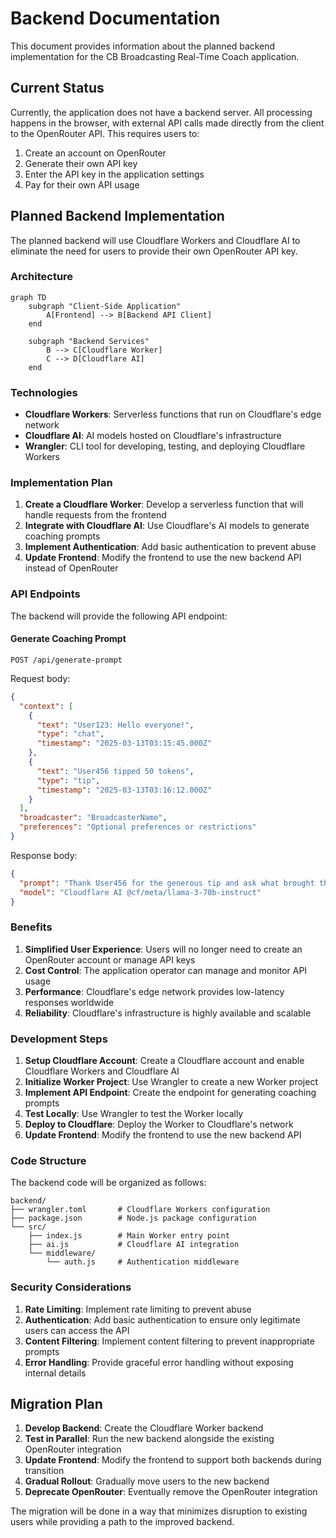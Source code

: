 # Backend Documentation

This document provides information about the planned backend implementation for the CB Broadcasting Real-Time Coach application.

## Current Status

Currently, the application does not have a backend server. All processing happens in the browser, with external API calls made directly from the client to the OpenRouter API. This requires users to:

1. Create an account on OpenRouter
2. Generate their own API key
3. Enter the API key in the application settings
4. Pay for their own API usage

## Planned Backend Implementation

The planned backend will use Cloudflare Workers and Cloudflare AI to eliminate the need for users to provide their own OpenRouter API key.

### Architecture

```mermaid
graph TD
    subgraph "Client-Side Application"
        A[Frontend] --> B[Backend API Client]
    end
    
    subgraph "Backend Services"
        B --> C[Cloudflare Worker]
        C --> D[Cloudflare AI]
    end
```

### Technologies

- **Cloudflare Workers**: Serverless functions that run on Cloudflare's edge network
- **Cloudflare AI**: AI models hosted on Cloudflare's infrastructure
- **Wrangler**: CLI tool for developing, testing, and deploying Cloudflare Workers

### Implementation Plan

1. **Create a Cloudflare Worker**: Develop a serverless function that will handle requests from the frontend
2. **Integrate with Cloudflare AI**: Use Cloudflare's AI models to generate coaching prompts
3. **Implement Authentication**: Add basic authentication to prevent abuse
4. **Update Frontend**: Modify the frontend to use the new backend API instead of OpenRouter

### API Endpoints

The backend will provide the following API endpoint:

#### Generate Coaching Prompt

```
POST /api/generate-prompt
```

Request body:
```json
{
  "context": [
    {
      "text": "User123: Hello everyone!",
      "type": "chat",
      "timestamp": "2025-03-13T03:15:45.000Z"
    },
    {
      "text": "User456 tipped 50 tokens",
      "type": "tip",
      "timestamp": "2025-03-13T03:16:12.000Z"
    }
  ],
  "broadcaster": "BroadcasterName",
  "preferences": "Optional preferences or restrictions"
}
```

Response body:
```json
{
  "prompt": "Thank User456 for the generous tip and ask what brought them to your stream today.",
  "model": "Cloudflare AI @cf/meta/llama-3-70b-instruct"
}
```

### Benefits

1. **Simplified User Experience**: Users will no longer need to create an OpenRouter account or manage API keys
2. **Cost Control**: The application operator can manage and monitor API usage
3. **Performance**: Cloudflare's edge network provides low-latency responses worldwide
4. **Reliability**: Cloudflare's infrastructure is highly available and scalable

### Development Steps

1. **Setup Cloudflare Account**: Create a Cloudflare account and enable Cloudflare Workers and Cloudflare AI
2. **Initialize Worker Project**: Use Wrangler to create a new Worker project
3. **Implement API Endpoint**: Create the endpoint for generating coaching prompts
4. **Test Locally**: Use Wrangler to test the Worker locally
5. **Deploy to Cloudflare**: Deploy the Worker to Cloudflare's network
6. **Update Frontend**: Modify the frontend to use the new backend API

### Code Structure

The backend code will be organized as follows:

```
backend/
├── wrangler.toml       # Cloudflare Workers configuration
├── package.json        # Node.js package configuration
└── src/
    ├── index.js        # Main Worker entry point
    ├── ai.js           # Cloudflare AI integration
    └── middleware/
        └── auth.js     # Authentication middleware
```

### Security Considerations

1. **Rate Limiting**: Implement rate limiting to prevent abuse
2. **Authentication**: Add basic authentication to ensure only legitimate users can access the API
3. **Content Filtering**: Implement content filtering to prevent inappropriate prompts
4. **Error Handling**: Provide graceful error handling without exposing internal details

## Migration Plan

1. **Develop Backend**: Create the Cloudflare Worker backend
2. **Test in Parallel**: Run the new backend alongside the existing OpenRouter integration
3. **Update Frontend**: Modify the frontend to support both backends during transition
4. **Gradual Rollout**: Gradually move users to the new backend
5. **Deprecate OpenRouter**: Eventually remove the OpenRouter integration

The migration will be done in a way that minimizes disruption to existing users while providing a path to the improved backend.
